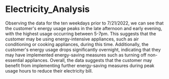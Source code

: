 # Electricity_Analysis

Observing the data for the ten weekdays prior to 7/21/2022, we can see that the customer's energy usage peaks in the late afternoon and early evening, with the highest usage occurring between 5-7pm. This suggests that the customer may be using energy-intensive appliances, such as air conditioning or cooking appliances, during this time. Additionally, the customer's energy usage drops significantly overnight, indicating that they may have implemented energy-saving measures such as turning off non-essential appliances. Overall, the data suggests that the customer may benefit from implementing further energy-saving measures during peak usage hours to reduce their electricity bill.
